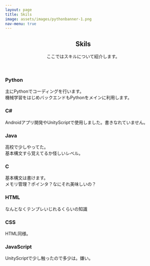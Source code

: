 ```yaml
---
layout: page
title: Skils
image: assets/images/pythonbanner-1.png
nav-menu: true
---
```

<!-- Global site tag (gtag.js) - Google Analytics -->
<script async src="https://www.googletagmanager.com/gtag/js?id=UA-168643865-1"></script>
<script>
  window.dataLayer = window.dataLayer || [];
  function gtag(){dataLayer.push(arguments);}
  gtag('js', new Date());

  gtag('config', 'UA-168643865-1');
</script>



<!-- Main -->
<div id="main" class="alt">

<!-- One -->
<section id="one">
	<div class="inner">
		<header class="major">
			<h1>Skils</h1>
			ここではスキルについて紹介します。
		</header>

<!-- Content -->
<!--<h2 id="content">Main Skils</h2>-->
<div class="row">
	<div class="6u 12u$(small)">
		<h3>Python</h3>
		<p>主にPythonでコーディングを行います。<br>機械学習をはじめバックエンドもPythonをメインに利用します。</p>
	</div>
	<div class="6u$ 12u$(small)">
		<h3>C#</h3>
		<p>Androidアプリ開発やUnityScriptで使用しました。書きなれていません。</p>
	</div>
	<div class="6u 12u$(small)">
		<h3>Java</h3>
		<p>高校で少しやってた。<br>基本構文すら覚えてるか怪しいレベル。</p>
	</div>
	<div class="6u$ 12u$(small)">
		<h3>C</h3>
		<p>基本構文は書けます。<br>メモリ管理？ポインタ？なにそれ美味しいの？</p>
	</div>
	<!-- Break -->
	<div class="4u 12u$(medium)">
		<h3>HTML</h3>
		<p>なんとなくテンプレいじれるくらいの知識</p>
	</div>
	<div class="4u 12u$(medium)">
		<h3>CSS</h3>
		<p>HTML同様。</p>
	</div>
	<div class="4u$ 12u$(medium)">
		<h3>JavaScript</h3>
		<p>UnityScriptで少し触ったので多少は。嫌い。</p>
	</div>
</div>
